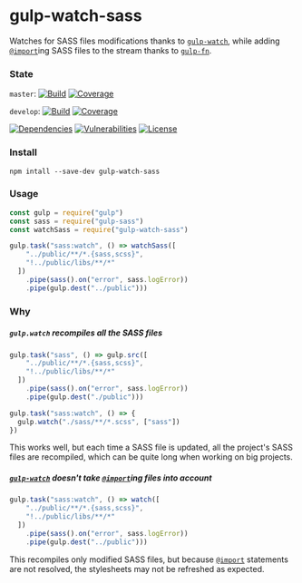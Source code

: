 # gulp-watch-sass

Watches for SASS files modifications thanks to [`gulp-watch`](https://www.npmjs.com/package/gulp-watch), while adding [`@import`](http://sass-lang.com/guide#topic-5)ing SASS files to the stream thanks to [`gulp-fn`](https://www.npmjs.com/package/gulp-fn).

### State

`master`: [![Build](https://api.travis-ci.org/sp00m/gulp-watch-sass.svg?branch=master)](https://travis-ci.org/sp00m/gulp-watch-sass)
[![Coverage](https://coveralls.io/repos/github/sp00m/gulp-watch-sass/badge.svg?branch=master)](https://coveralls.io/github/sp00m/gulp-watch-sass?branch=master)

`develop`: [![Build](https://api.travis-ci.org/sp00m/gulp-watch-sass.svg?branch=develop)](https://travis-ci.org/sp00m/gulp-watch-sass)
[![Coverage](https://coveralls.io/repos/github/sp00m/gulp-watch-sass/badge.svg?branch=develop)](https://coveralls.io/github/sp00m/gulp-watch-sass?branch=develop)

[![Dependencies](https://david-dm.org/sp00m/gulp-watch-sass/status.svg)](https://david-dm.org/sp00m/gulp-watch-sass)
[![Vulnerabilities](https://snyk.io/test/github/sp00m/gulp-watch-sass/badge.svg)](https://snyk.io/test/github/sp00m/gulp-watch-sass)
[![License](https://img.shields.io/badge/license-MIT-brightgreen.svg?style=flat)](https://opensource.org/licenses/MIT)

### Install

```
npm intall --save-dev gulp-watch-sass
```

### Usage

```js
const gulp = require("gulp")
const sass = require("gulp-sass")
const watchSass = require("gulp-watch-sass")

gulp.task("sass:watch", () => watchSass([
    "../public/**/*.{sass,scss}",
    "!../public/libs/**/*"
  ])
    .pipe(sass().on("error", sass.logError))
    .pipe(gulp.dest("../public")))
```

### Why

##### `gulp.watch` recompiles all the SASS files

```js
gulp.task("sass", () => gulp.src([
    "../public/**/*.{sass,scss}",
    "!../public/libs/**/*"
  ])
    .pipe(sass().on("error", sass.logError))
    .pipe(gulp.dest("./public")))

gulp.task("sass:watch", () => {
  gulp.watch("./sass/**/*.scss", ["sass"])
})
```

This works well, but each time a SASS file is updated, all the project's SASS files are recompiled, which can be quite long when working on big projects.

##### [`gulp-watch`](https://www.npmjs.com/package/gulp-watch) doesn't take [`@import`](http://sass-lang.com/guide#topic-5)ing files into account

```js
gulp.task("sass:watch", () => watch([
    "../public/**/*.{sass,scss}",
    "!../public/libs/**/*"
  ])
    .pipe(sass().on("error", sass.logError))
    .pipe(gulp.dest("../public")))
```

This recompiles only modified SASS files, but because [`@import`](http://sass-lang.com/guide#topic-5) statements are not resolved, the stylesheets may not be refreshed as expected.
